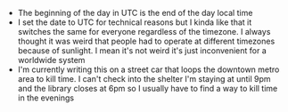 *   The beginning of the day in UTC is the end of the day local time
*   I set the date to UTC for technical reasons but I kinda like that it switches the same for everyone regardless of the timezone. I always thought it was weird that people had to operate at different timezones because of sunlight. I mean it's not weird it's just inconvenient for a worldwide system
*   I'm currently writing this on a street car that loops the downtown metro area to kill time. I can't check into the shelter I'm staying at until 9pm and the library closes at 6pm so I usually have to find a way to kill time in the evenings